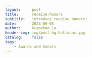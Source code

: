 ```yaml
---
layout:     post
title:      receive-honors
subtitle:   introduce receive honors！
date:       2023-09-05
author:     Xiaozhao Lu
header-img: img/post-bg-balloons.jpg
catalog:    false
tags:
    - Awards and honors
---
```

